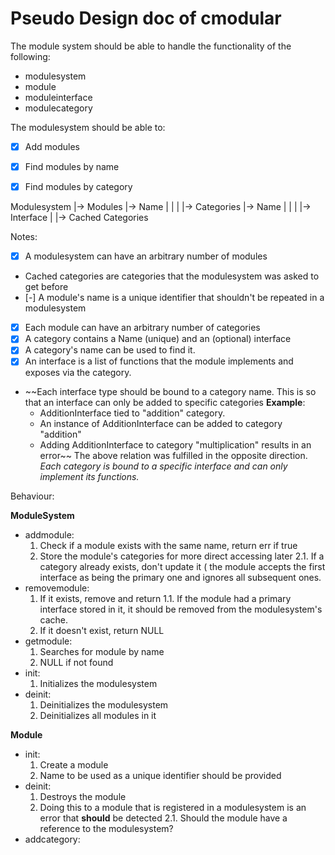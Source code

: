 # Pseudo Design doc of cmodular

The module system should be able to handle the functionality 
of the following:
  - modulesystem
  - module
  - moduleinterface
  - modulecategory


The modulesystem should be able to:
  - [x] Add modules
  - [x] Find modules by name
  - [x] Find modules by category


Modulesystem |-> Modules |-> Name
             |           |
             |           |-> Categories |-> Name
             |                          |
             |                          |-> Interface
             |
             |-> Cached Categories

Notes:
- [x] A modulesystem can have an arbitrary number of modules
- Cached categories are categories that the modulesystem was asked to
  get before
- [-] A module's name is a unique identifier that shouldn't be repeated in
  a modulesystem
- [x] Each module can have an arbitrary number of categories
- [x] A category contains a Name (unique) and an (optional) interface
- [x] A category's name can be used to find it.
- [x] An interface is a list of functions that the module implements and
  exposes via the category.

- ~~Each interface type should be bound to a category name. This is so
  that an interface can only be added to specific categories
  **Example**: 
  * AdditionInterface tied to "addition" category.
  * An instance of AdditionInterface can be added to category "addition"
  * Adding AdditionInterface to category "multiplication" results in an error~~
  The above relation was fulfilled in the opposite direction. *Each category is
  bound to a specific interface and can only implement its functions.*

Behaviour:

**ModuleSystem**
  - addmodule:
    1. Check if a module exists with the same name, return err if true
    2. Store the module's categories for more direct accessing later
      2.1. If a category already exists, don't update it ( the module
           accepts the first interface as being the primary one and
           ignores all subsequent ones.
  - removemodule:
    1. If it exists, remove and return
      1.1. If the module had a primary interface stored in it,
           it should be removed from the modulesystem's cache.
    2. If it doesn't exist, return NULL
  - getmodule:
    1. Searches for module by name
    2. NULL if not found
  - init:
    1. Initializes the modulesystem
  - deinit:
    1. Deinitializes the modulesystem
    2. Deinitializes all modules in it

**Module**
  - init:
    1. Create a module
    2. Name to be used as a unique identifier should be provided
  - deinit:
    1. Destroys the module
    2. Doing this to a module that is registered in a modulesystem
       is an error that **should** be detected
       2.1. Should the module have a reference to the modulesystem?
  - addcategory:


